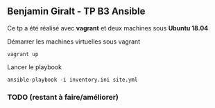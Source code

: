 ## Benjamin Giralt - TP B3 Ansible

Ce tp a été réalisé avec **vagrant**  et deux machines sous **Ubuntu 18.04**

Démarrer les machines virtuelles sous vagrant
```
vagrant up
```

Lancer le playbook
```
ansible-playbook -i inventory.ini site.yml
```

### TODO (restant à faire/améliorer)
